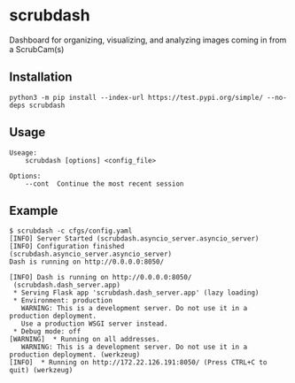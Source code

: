 # scrubdash
Dashboard for organizing, visualizing, and analyzing images coming in from a ScrubCam(s)

## Installation
```python3 -m pip install --index-url https://test.pypi.org/simple/ --no-deps scrubdash```

## Usage
```
Useage:
    scrubdash [options] <config_file>
    
Options:
    --cont  Continue the most recent session
```

## Example
```
$ scrubdash -c cfgs/config.yaml
[INFO] Server Started (scrubdash.asyncio_server.asyncio_server)
[INFO] Configuration finished (scrubdash.asyncio_server.asyncio_server)
Dash is running on http://0.0.0.0:8050/

[INFO] Dash is running on http://0.0.0.0:8050/
 (scrubdash.dash_server.app)
 * Serving Flask app 'scrubdash.dash_server.app' (lazy loading)
 * Environment: production
   WARNING: This is a development server. Do not use it in a production deployment.
   Use a production WSGI server instead.
 * Debug mode: off
[WARNING]  * Running on all addresses.
   WARNING: This is a development server. Do not use it in a production deployment. (werkzeug)
[INFO]  * Running on http://172.22.126.191:8050/ (Press CTRL+C to quit) (werkzeug)
```
